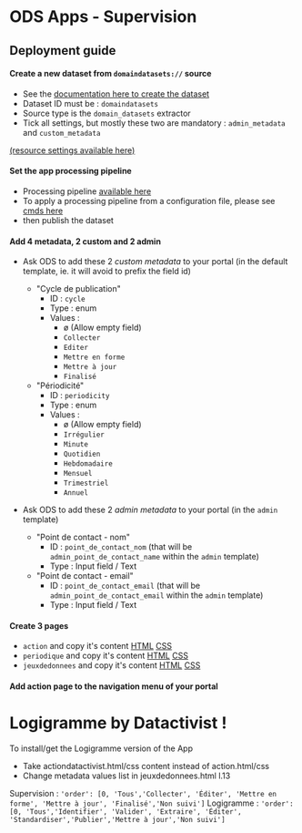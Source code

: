 # ODS Apps - Supervision 

## Deployment guide

#### Create a new dataset from `domaindatasets://` source

- See the [documentation here to create the dataset](https://help.opendatasoft.com/platform/fr/publishing_data/04_configuring_a_source/connectors/dataset_of_datasets.html)
- Dataset ID must be : `domaindatasets`
- Source type is the `domain_datasets` extractor
- Tick all settings, but mostly these two are mandatory : `admin_metadata` and `custom_metadata` 

[(resource settings available here)](source.json)

#### Set the app processing pipeline 

- Processing pipeline [available here](processing_pipeline.json)
- To apply a processing pipeline from a configuration file, please see [cmds here](processing_pipeline_copy-paste-cmds.md)
- then publish the dataset

#### Add 4 metadata, 2 custom and 2 admin

 - Ask ODS to add these 2 *custom metadata* to your portal (in the default template, ie. it will avoid to prefix the field id)
   - "Cycle de publication"
     - ID : `cycle`
     - Type : enum
     - Values :
       - ø (Allow empty field)
       - `Collecter`
       - `Editer`
       - `Mettre en forme`
       - `Mettre à jour`
       - `Finalisé`
   - "Périodicité"
     - ID : `periodicity`
     - Type : enum
     - Values :
       - ø (Allow empty field)
       - `Irrégulier`
       - `Minute`
       - `Quotidien`
       - `Hebdomadaire`
       - `Mensuel`
       - `Trimestriel`
       - `Annuel`
       
 - Ask ODS to add these 2 *admin metadata* to your portal (in the `admin` template)
   - "Point de contact - nom"
     - ID : `point_de_contact_nom` (that will be `admin_point_de_contact_name` within the `admin` template)
     - Type : Input field / Text
   - "Point de contact - email"
     - ID : `point_de_contact_email` (that will be `admin_point_de_contact_email` within the `admin` template)
     - Type : Input field / Text

#### Create 3 pages

- `action` and copy it's content [HTML](web/action.html) [CSS](web/action.css)
- `periodique` and copy it's content [HTML](web/periodique.html) [CSS](web/periodique.css)
- `jeuxdedonnees` and copy it's content [HTML](web/jeuxdedonnees.html) [CSS](web/jeuxdedonnees.css)

#### Add action page to the navigation menu of your portal


# Logigramme by Datactivist !

To install/get the Logigramme version of the App

- Take actiondatactivist.html/css content instead of action.html/css
- Change metadata values list in jeuxdedonnees.html l.13

Supervision : `'order': [0, 'Tous','Collecter', 'Éditer', 'Mettre en forme', 'Mettre à jour', 'Finalisé','Non suivi']`
Logigramme : `'order': [0, 'Tous','Identifier', 'Valider', 'Extraire', 'Éditer', 'Standardiser','Publier','Mettre à jour','Non suivi']`